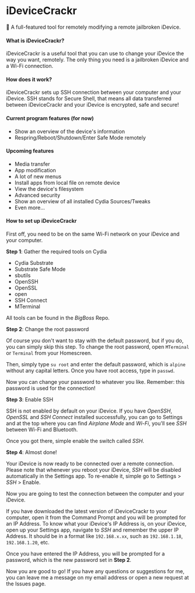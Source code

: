 # iDeviceCrackr
📱 A full-featured tool for remotely modifying a remote jailbroken iDevice.

#### What is iDeviceCrackr?
iDeviceCrackr is a useful tool that you can use to change your iDevice the way you want, remotely.
The only thing you need is a jailbroken iDevice and a Wi-Fi connection.

#### How does it work?
iDeviceCrackr sets up SSH connection between your computer and your iDevice. SSH stands for Secure Shell, that means all data transferred between iDeviceCrackr and your iDevice is encrypted, safe and secure!

#### Current program features (for now)
- Show an overview of the device's information
- Respring/Reboot/Shutdown/Enter Safe Mode remotely

#### Upcoming features
- Media transfer
- App modification
- A lot of new menus
- Install apps from local file on remote device
- View the device's filesystem
- Advanced security
- Show an overview of all installed Cydia Sources/Tweaks
- Even more...

#### How to set up iDeviceCrackr
First off, you need to be on the same Wi-Fi network on your iDevice and your computer.

**Step 1**: Gather the required tools on Cydia
- Cydia Substrate
- Substrate Safe Mode
- sbutils
- OpenSSH
- OpenSSL
- open
- SSH Connect
- MTerminal

All tools can be found in the *BigBoss* Repo.

**Step 2**: Change the root password

Of course you don't want to stay with the default password, but if you do, you can simply skip this step.
To change the root password, open `MTerminal` or `Terminal` from your Homescreen.

Then, simply type `su root` and enter the default password, which is `alpine` without any capital letters.
Once you have root access, type in `passwd`.

Now you can change your password to whatever you like. Remember: this password is used for the connection!

**Step 3**: Enable SSH

SSH is not enabled by default on your iDevice. If you have *OpenSSH*, *OpenSSL* and *SSH Connect* installed successfully,
you can go to Settings and at the top where you can find *Airplane Mode* and *Wi-Fi*, you'll see *SSH* between Wi-Fi and Bluetooth.

Once you got there, simple enable the switch called *SSH*.

**Step 4**: Almost done!

Your iDevice is now ready to be connected over a remote connection. Please note that whenever you reboot your iDevice, *SSH* will be disabled automatically in the Settings app. To re-enable it, simple go to Settings > *SSH* > Enable.

Now you are going to test the connection between the computer and your iDevice.

If you have downloaded the latest version of iDeviceCrackr to your computer, open it from the Command Prompt and you will be prompted for an IP Address. To know what your iDevice's IP Address is, on your iDevice, open up your Settings app, navigate to *SSH* and remember the upper IP Address. It should be in a format like `192.168.x.xx`, such as `192.168.1.18`, `192.168.1.20`, etc.

Once you have entered the IP Address, you will be prompted for a password, which is the new password set in **Step 2**.

Now you are good to go! If you have any questions or suggestions for me, you can leave me a message on my email address or open a new request at the Issues page.
